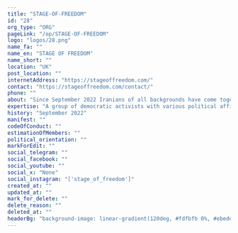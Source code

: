 ```yaml
---
title: "STAGE-OF-FREEDOM"
id: "28"
org_type: "ORG"
pageLink: "/op/STAGE-OF-FREEDOM"
logo: "logos/28.png"
name_fa: ""
name_en: "STAGE OF FREEDOM"
name_short: ""
location: "UK"
post_location: ""
internetAddress: "https://stageoffreedom.com/"
contact: "https://stageoffreedom.com/contact/"
phone: ""
about: "Since September 2022 Iranians of all backgrounds have come together to build a free and democratic Iran and the British Iranian diaspora is no exception.We are independent and are not linked to or representative of any political party or opposition group, our sole mission is to use art and performances as a medium to highlight the brutality that innocent freedom fighting civilians face in Iran and to raise awareness amongst the British Public."
expertise: "A group of democratic activists with various political affiliation, Iran’s freedom is our only goal through art and performances."
history: "September 2022"
manifest: ""
codeOfConduct: ""
estimationOfMembers: ""
political_orientation: ""
markForEdit: ""
social_telegram: ""
social_facebook: ""
social_youtube: ""
social_x: "None"
social_instagram: "['stage_of_freedom']"
created_at: ""
updated_at: ""
mark_for_delete: ""
delete_reason: ""
deleted_at: ""
headerBg: "background-image: linear-gradient(120deg, #fdfbfb 0%, #ebedee 100%);"
---
```


